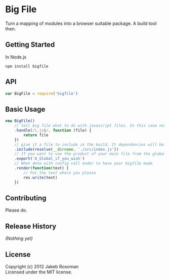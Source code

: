 # Big File

Turn a mapping of modules into a browser suitable package. A build tool then.

## Getting Started

In Node.js 

`npm install bigfile`

## API

```javascript
var BigFile = require('bigfile')
```

## Basic Usage

```javascript
new BigFile()
	// tell big file what to do with javascript files. In this case nothing
    .handle(/\.js$/, function (file) {
    	return file
    })
    // give it a file to include in the build. It dependencies will be traced
    .include(resolve(__dirname, './src/index.js'))
    // If you want to use the product of your main file from the global namespace
    .export('A_Global_if_you_wish')
    // When done with config call ender to have your bigfile made
    .render(function(text) {
    	// Put the text where you please
        res.write(text)
    })
```

## Contributing

Please do.

## Release History
_(Nothing yet)_

## License
Copyright (c) 2012 Jakeb Rosoman  
Licensed under the MIT license.
